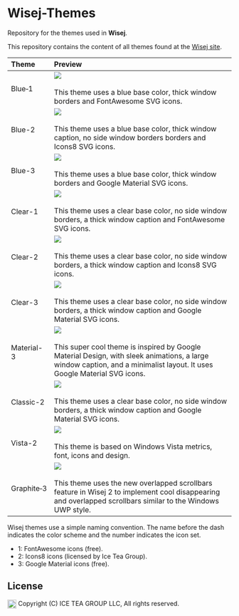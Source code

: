 Wisej-Themes
====

Repository for the themes used in __Wisej__.

This repository contains the content of all themes found at the [Wisej site](https://wisej.com/themes/).

| Theme | Preview |
| :--- | :--- |
| Blue&#8209;1 | <img src="https://s3.amazonaws.com/wisej/downloads/Images/Blue-1.png"/><br/><br/>This theme uses a blue base color, thick window borders and FontAwesome SVG icons.|
| Blue-2 | <img src="https://s3.amazonaws.com/wisej/downloads/Images/Blue-2.png"/><br/><br/>This theme uses a blue base color, thick window caption, no side window borders borders and Icons8 SVG icons. |
| Blue-3 | <img src="https://s3.amazonaws.com/wisej/downloads/Images/Blue-3.png"/><br/><br/>This theme uses a blue base color, thick window borders and Google Material SVG icons.|
| Clear-1 | <img src="https://s3.amazonaws.com/wisej/downloads/Images/Clear-1.png"/><br/><br/>This theme uses a clear base color, no side window borders, a thick window caption and FontAwesome SVG icons.|
| Clear-2 | <img src="https://s3.amazonaws.com/wisej/downloads/Images/Clear-2.png"/><br/><br/>This theme uses a clear base color, no side window borders, a thick window caption and Icons8 SVG icons.|
| Clear-3 | <img src="https://s3.amazonaws.com/wisej/downloads/Images/Clear-3.png"/><br/><br/>This theme uses a clear base color, no side window borders, a thick window caption and Google Material SVG icons.|
| Material-3 | <img src="https://s3.amazonaws.com/wisej/downloads/Images/Material-3.png"/><br/><br/>This super cool theme is inspired by Google Material Design, with sleek animations, a large window caption, and a minimalist layout. It uses Google Material SVG icons.|
| Classic-2 | <img src="https://s3.amazonaws.com/wisej/downloads/Images/Classic-2.png"/><br/><br/>This theme uses a clear base color, no side window borders, a thick window caption and Google Material SVG icons.|
| Vista-2 | <img src="https://s3.amazonaws.com/wisej/downloads/Images/Vista-2.png"/><br/><br/>This theme is based on Windows Vista metrics, font, icons and design.|
| Graphite&#8209;3 | <img src="https://s3.amazonaws.com/wisej/downloads/Images/Graphite-3.png"/><br/><br/>This theme uses the new overlapped scrollbars feature in Wisej 2 to implement cool disappearing and overlapped scrollbars similar to the Windows UWP style.|

Wisej themes use a simple naming convention. The name before the dash indicates the color scheme and the number indicates the icon set.

- 1: FontAwesome icons (free).
- 2: Icons8 icons (licensed by Ice Tea Group).
- 3: Google Material icons (free).


License
-------
<img src="http://iceteagroup.com/wp-content/uploads/2017/01/Square-64x64-trasp.png" height="20" align="top"> Copyright (C) ICE TEA GROUP LLC, All rights reserved.
